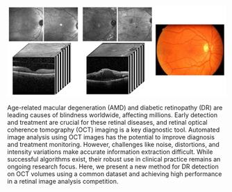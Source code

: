 ![alt text](Images/Retinal_Images.jpg)

Age-related macular degeneration (AMD) and diabetic retinopathy (DR) are leading causes of blindness worldwide, affecting millions. Early detection and treatment are crucial for these retinal diseases, and retinal optical coherence tomography (OCT) imaging is a key diagnostic tool. Automated image analysis using OCT images has the potential to improve diagnosis and treatment monitoring. However, challenges like noise, distortions, and intensity variations make accurate information extraction difficult. While successful algorithms exist, their robust use in clinical practice remains an ongoing research focus. Here, we present a new method for DR detection on OCT volumes using a common dataset and achieving high performance in a retinal image analysis competition.
